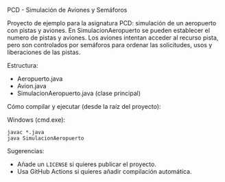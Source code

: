 PCD - Simulación de Aviones y Semáforos

Proyecto de ejemplo para la asignatura PCD: simulación de un aeropuerto con pistas y aviones.
En SimulacionAeropuerto se pueden establecer el numero de pistas y aviones. Los aviones intentan acceder al recurso pista, pero son controlados por semáforos para ordenar las solicitudes, usos y liberaciones de las pistas.

Estructura:
- Aeropuerto.java
- Avion.java
- SimulacionAeropuerto.java (clase principal)

Cómo compilar y ejecutar (desde la raíz del proyecto):

Windows (cmd.exe):

```
javac *.java
java SimulacionAeropuerto
```

Sugerencias:
- Añade un `LICENSE` si quieres publicar el proyecto.
- Usa GitHub Actions si quieres añadir compilación automática.

